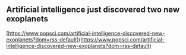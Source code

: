 ## Artificial intelligence just discovered two new exoplanets
  
  [https://www.popsci.com/artificial-intelligence-discovered-new-exoplanets?dom=rss-default](https://www.popsci.com/artificial-intelligence-discovered-new-exoplanets?dom=rss-default)
